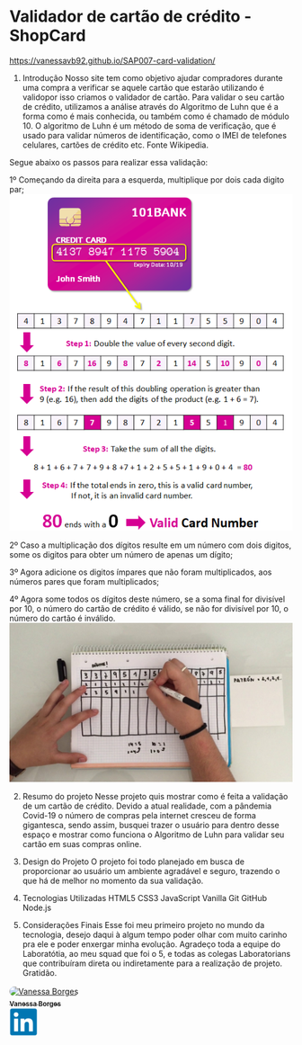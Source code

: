  # Validador de cartão de crédito - ShopCard

 https://vanessavb92.github.io/SAP007-card-validation/
 1. Introdução
  Nosso site tem como objetivo ajudar compradores durante uma compra a verificar se aquele cartão que  estarão utilizando é validopor isso criamos o validador de         cartão. Para validar o seu cartão de crédito, utilizamos a análise através do Algoritmo de Luhn que é a forma como é mais conhecida, ou também como é chamado de      módulo 10. O algoritmo de Luhn é um método de soma de verificação, que é usado para validar números de identificação, como o IMEI de telefones celulares, cartões de crédito etc. Fonte Wikipedia.

Segue abaixo os passos para realizar essa validação:

1º Começando da direita para a esquerda, multiplique por dois cada digito par;
![Protótipo 03](src/img/validation.png)


2º Caso a multiplicação dos dígitos resulte em um número com dois digitos, some os digitos para obter um número de apenas um dígito;

3º Agora adicione os digitos ímpares que não foram multiplicados, aos números pares que foram multiplicados;

4º Agora some todos os dígitos deste número, se a soma final for divisível por 10, o número do cartão de crédito é válido, se não for divisível por 10, o número do    cartão é inválido.
![Protótipo 03](src/img/algortimo.png)


2. Resumo do projeto
Nesse projeto quis mostrar como é feita a validação de um cartão de crédito. Devido a atual realidade, com a pândemia Covid-19 o número de compras pela internet cresceu de forma gigantesca, sendo assim, busquei trazer o usuário para dentro desse espaço e mostrar como funciona o Algoritmo de Luhn para validar seu cartão em suas compras online.

3. Design do Projeto
O projeto foi todo planejado em busca de proporcionar ao usuário um ambiente agradável e seguro, trazendo o que há de melhor no momento da sua validação.

6. Tecnologias Utilizadas
HTML5
CSS3
JavaScript Vanilla
Git
GitHub
Node.js
9. Considerações Finais
Esse foi meu primeiro projeto no mundo da tecnologia, desejo daqui à algum tempo poder olhar com muito carinho pra ele e poder enxergar minha evolução. Agradeço toda a equipe do Laboratótia, ao meu squad que foi o 5, e todas as colegas Laboratorians que contribuíram direta ou indiretamente para a realização de projeto. Gratidão.

<td align="center">
      <a href="https://github.com/vanessavb92">
  <img align="center" alt="Vanessa Borges"  width="100px;" style="border-radius:50px;" src="https://avatars.githubusercontent.com/u/89863244?v=4"> <br>
  <sub>
   <b>Vanessa Borges</b><br>
    <a href="https://www.linkedin.com/in/vanessa-borges-a05b4636/"><img align="center" alt="Vanessa Borges"  width="50px; "src="https://raw.githubusercontent.com/devicons/devicon/1119b9f84c0290e0f0b38982099a2bd027a48bf1/icons/linkedin/linkedin-original.svg"></a>
